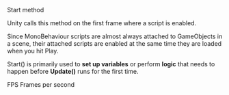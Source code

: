 Start method

Unity calls this method on the first frame where a script is enabled.

Since MonoBehaviour scripts are almost always attached to GameObjects in a scene, their attached scripts are enabled at the same time they are loaded when you hit Play.


Start() is primarily used to **set up variables** or perform **logic** that needs to happen before **Update()** runs for the first time.



FPS Frames per second

